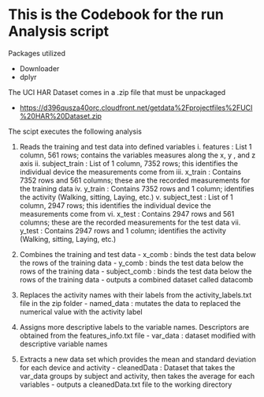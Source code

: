 # This is the Codebook for the run Analysis script

Packages utilized 
  - Downloader
  - dplyr

The UCI HAR Dataset comes in a .zip file that must be unpackaged
  - https://d396qusza40orc.cloudfront.net/getdata%2Fprojectfiles%2FUCI%20HAR%20Dataset.zip  

The scipt executes the following analysis
  1.  Reads the training and test data into defined variables 
      i.  features : List 1 column, 561 rows; contains the variables measures along the x, y , and z axis
      ii.  subject_train : List of 1 column, 7352 rows; this identifies the individual device the measurements come from 
      iii.  x_train : Contains 7352 rows and 561 columns; these are the recorded measurements for the training data
      iv.  y_train : Contains 7352 rows and 1 column; identifies the activity (Walking, sitting, Laying, etc.) 
      v.  subject_test : List of 1 column, 2947 rows; this identifies the individual device the measurements come from 
      vi.  x_test : Contains 2947 rows and 561 columns; these are the recorded measurements for the test data
      vii.  y_test : Contains 2947 rows and 1 column; identifies the activity (Walking, sitting, Laying, etc.)
  
  2. Combines the training and test data
    - x_comb : binds the test data below the rows of the training data
    - y_comb : binds the test data below the rows of the training data
    - subject_comb : binds the test data below the rows of the training data
    - outputs a combined dataset called datacomb
  
  3. Replaces the activity names with their labels from the activity_labels.txt file in the zip folder
    - named_data : mutates the data to replaced the numerical value with the activity label
  
  4. Assigns more descriptive labels to the variable names. Descriptors are obtained from the features_info.txt file
    - var_data : dataset modified with descriptive variable names 
  
  5. Extracts a new data set which provides the mean and standard deviation for each device and activity
    - cleanedData : Dataset that takes the var_data groups by subject and activity, then takes the average for each variables
    - outputs a cleanedData.txt file to the working directory


